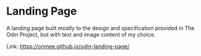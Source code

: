 # Landing Page

A landing page built mostly to the design and specification provided in The Odin Project, but with text and image content of my choice.

Link: https://onmee.github.io/odin-landing-page/